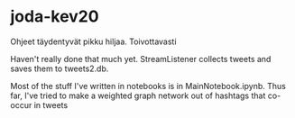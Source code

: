 # joda-kev20

Ohjeet täydentyvät pikku hiljaa. Toivottavasti


Haven't really done that much yet. StreamListener collects tweets and saves them to tweets2.db.

Most of the stuff I've written in notebooks is in MainNotebook.ipynb. Thus far, I've tried to make
a weighted graph network out of hashtags that co-occur in tweets
